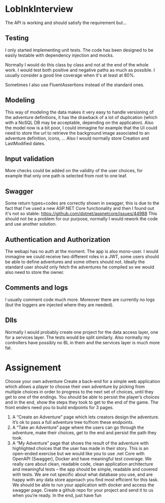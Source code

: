 # LobInkInterview
The API is working and should satisfy the requirement but...

## Testing
I only started implementing unit tests. The code has been designed to be easily testable with dependency injection and mocks.

Normally I would do this class by class and not at the end of the whole work. I would test both positive and negative paths as much as possible. I usually consider a good line coverage when it's at least at 80%.

Sometimes I also use FluentAssertions instead of the standard ones.


## Modeling
This way of modeling the data makes it very easy to handle versioning of the adventure definitions, it has the drawback of a lot of duplication (which with a NoSQL DB may be acceptable, depending on the applicaton).
Also the model now is a bit poor, I could immagine for example that the UI could need to store the url to retrieve the background image associated to an adventure definition, icons, ...
Also I would normally store Creation and LastModified dates.


## Input validation
More checks could be added on the validity of the user choices, for example that only one path is selected from root to one leaf.

## Swagger
Some return types+codes are correctly shown in swagger, this is due to the fact that I've used a new ASP.NET Core functionality and then I found out it's not so stable: https://github.com/dotnet/aspnetcore/issues/44988
This should not be a problem for our purpose, normally I would rework the code and use another solution.

## Authentication and Authorization
The webapi has no auth at the moment. The app is also mono-user. I would immagine we could receive two different roles in a JWT, some users should be able to define adventures and some others should not. Ideally the standard user should only fetch the adventures he compiled so we would also need to store the owner.

## Comments and logs
I usually comment code much more.
Moreover there are currently no logs (but the loggers are injected where they are needed).

## Dlls
Normally I would probably create one project for the data access layer, one for a services layer. The tests would be split similarly.
Also normally my controllers have possibly no BL in them and the services layer is much more fat.



# Assignement
Choose your own adventure
Create a back-end for a simple web application which allows a player to choose their own 
adventure by picking from multiple choices in order to progress to the next set of choices, 
until they get to one of the endings. You should be able to persist the player’s choices and in 
the end, show the steps they took to get to the end of the game.
The front enders need you to build endpoints for 3 pages. 
1. A “Create an Adventure” page which lets creators design the adventure. It’s ok to 
pass a full adventure tree to/from these endpoints.
2. A “Take an Adventure” page where the users can go through the adventure, make 
their choices, get to the end and persist the path they took. 
3. A “My Adventure” page that shows the result of the adventure with highlighted
choices that the user has made in their story.
This is an open-ended exercise but we would like you to use .net Core with OpenAPI 
(Swagger), Docker and have meaningful test coverage.
We really care about clean, readable code, clean application architecture and meaningful 
tests – the app should be simple, readable and covered with tests.
We are not specific about what database you use, and are happy with any data store 
approach you find most efficient for this task.
We should be able to run your application with docker and access the swagger page. 
Create a github repo for your project and send it to us when you’re ready.
In the end, just have fun
